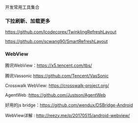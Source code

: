 
开发常用工具集合

### 下拉刷新、加载更多

https://github.com/lcodecorex/TwinklingRefreshLayout

https://github.com/scwang90/SmartRefreshLayout



### WebView
腾讯WebView：https://x5.tencent.com/tbs/

腾讯Vassonic https://github.com/Tencent/VasSonic

Crosswalk WebView: https://crosswalk-project.org/

AgentWeb :https://github.com/Justson/AgentWeb

好用的js bridge：https://github.com/wendux/DSBridge-Android 

WebView详解 : http://reezy.me/p/20170515/android-webview/
